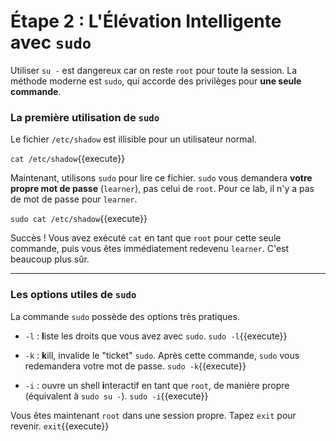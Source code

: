 # Étape 2 : L'Élévation Intelligente avec `sudo`

Utiliser `su -` est dangereux car on reste `root` pour toute la session. La méthode moderne est `sudo`, qui accorde des privilèges pour **une seule commande**.

### La première utilisation de `sudo`

Le fichier `/etc/shadow` est illisible pour un utilisateur normal.

`cat /etc/shadow`{{execute}}

Maintenant, utilisons `sudo` pour lire ce fichier. `sudo` vous demandera **votre propre mot de passe** (`learner`), pas celui de `root`. Pour ce lab, il n'y a pas de mot de passe pour `learner`.

`sudo cat /etc/shadow`{{execute}}

Succès ! Vous avez exécuté `cat` en tant que `root` pour cette seule commande, puis vous êtes immédiatement redevenu `learner`. C'est beaucoup plus sûr.

---
### Les options utiles de `sudo`

La commande `sudo` possède des options très pratiques.

-   `-l` : **l**iste les droits que vous avez avec `sudo`.
`sudo -l`{{execute}}

-   `-k` : **k**ill, invalide le "ticket" `sudo`. Après cette commande, `sudo` vous redemandera votre mot de passe.
`sudo -k`{{execute}}

-   `-i` : ouvre un shell **i**nteractif en tant que `root`, de manière propre (équivalent à `sudo su -`).
`sudo -i`{{execute}}

Vous êtes maintenant `root` dans une session propre. Tapez `exit` pour revenir.
`exit`{{execute}}